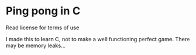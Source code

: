 # Ping pong in C

Read license for terms of use

I made this to learn C, not to make a well functioning perfect game. There may be memory leaks...
